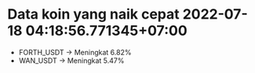 # Data koin yang naik cepat 2022-07-18 04:18:56.771345+07:00

* FORTH_USDT -> Meningkat 6.82%
* WAN_USDT -> Meningkat 5.47%
